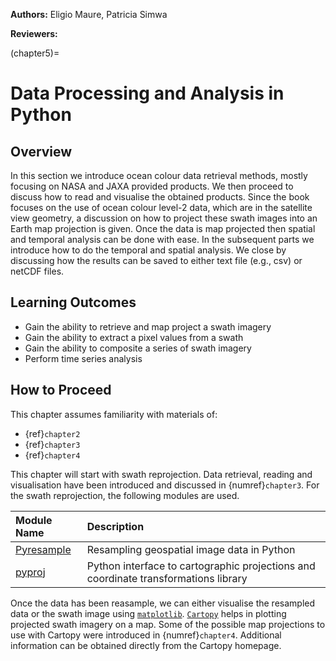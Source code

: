 <!-- @format -->

**Authors:** Eligio Maure, Patricia Simwa

**Reviewers:**

(chapter5)=

# Data Processing and Analysis in Python

## Overview

In this section we introduce ocean colour data retrieval methods, mostly
focusing on NASA and JAXA provided products. We then proceed to discuss how to
read and visualise the obtained products. Since the book focuses on the use of
ocean colour level-2 data, which are in the satellite view geometry, a
discussion on how to project these swath images into an Earth map projection is
given. Once the data is map projected then spatial and temporal analysis can be
done with ease. In the subsequent parts we introduce how to do the temporal and
spatial analysis. We close by discussing how the results can be saved to either
text file (e.g., csv) or netCDF files.

## Learning Outcomes

- Gain the ability to retrieve and map project a swath imagery
- Gain the ability to extract a pixel values from a swath
- Gain the ability to composite a series of swath imagery
- Perform time series analysis

## How to Proceed

This chapter assumes familiarity with materials of:

- {ref}`chapter2`
- {ref}`chapter3`
- {ref}`chapter4`

This chapter will start with swath reprojection. Data retrieval, reading and
visualisation have been introduced and discussed in {numref}`chapter3`. For the
swath reprojection, the following modules are used.

| Module Name                                                | Description                                                                         |
| :--------------------------------------------------------- | :---------------------------------------------------------------------------------- |
| [Pyresample](https://pyresample.readthedocs.io/en/latest/) | Resampling geospatial image data in Python                                          |
| [pyproj](https://pyproj4.github.io/pyproj/stable/)         | Python interface to cartographic projections and coordinate transformations library |

Once the data has been reasample, we can either visualise the resampled data or
the swath image using [`matplotlib`](https://matplotlib.org/).
[`Cartopy`](https://scitools.org.uk/cartopy/docs/latest/) helps in plotting
projected swath imagery on a map. Some of the possible map projections to use
with Cartopy were introduced in {numref}`chapter4`. Additional information can
be obtained directly from the Cartopy homepage.
